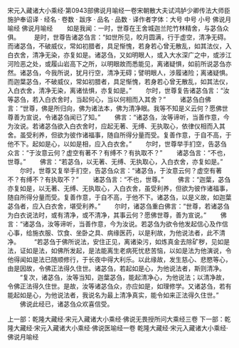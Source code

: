 宋元入藏诸大小乘经·第0943部佛说月喻经一卷宋朝散大夫试鸿胪少卿传法大师臣施护奉诏译
· 经名 · 卷数 · 跋序
· 品名 · 品数 · 译作者字体：大号 中号 小号
佛说月喻经
佛说月喻经
　　如是我闻：一时，世尊在王舍城迦兰陀竹林精舍，与苾刍众俱。
　　是时，世尊告诸苾刍言：“如世所见，皎月圆满，行于虚空，清净无碍。而诸苾刍，不破威仪，常如初腊者，具足惭愧，若身若心曾无散乱，如其法仪，入白衣舍，清净无染，亦复如是。诸苾刍，又如明眼人，或入大水深广之中，或涉江河险恶之处，或履山岩高下之所，以明眼故而悉能见，离诸疑惧，如前所说苾刍亦然。诸苾刍，今我所说，犹月行空，清净无碍；譬明眼人，涉履诸险；离诸疑惧。而迦葉苾刍，不破威仪，常如初腊者，具足惭愧，若身若心曾无散乱，如其法仪，入白衣舍，清净无染，离诸怯惧，亦复如是。”
　　尔时，世尊复告诸苾刍言：“汝等苾刍，若入白衣舍时，当起何心，当以何相而入其舍？”
　　诸苾刍白佛言：“世尊，佛是所归向，佛为诸法本，佛为清净眼。我等不知是义云何？愿佛世尊善为宣说，令诸苾刍闻已了知。”
　　佛言：“诸苾刍，汝等谛听，当善作意，今为汝说。若诸苾刍欲入白衣舍时，应起无著、无缚、无执取心，依律仪相而入其舍。虽受利养，但欲为彼作诸福事，随自所得分量而受。复善作意，于自不高，于他不下。起如是心，以如是相，应入白衣舍。”
　　尔时，世尊举手扪空，告苾刍众言：“于汝意云何？虚空有著不？有缚不？有执取不？”
　　诸苾刍言：“不也，世尊。”
　　佛言：“若苾刍，以无著、无缚、无执取心，入白衣舍，亦复如是。”
　　尔时，世尊又复举手扪空，告苾刍众言：“诸苾刍，于汝意云何？虚空有著不？有缚不？有执取不？”
　　诸苾刍言：“不也，世尊。”
　　佛言：“迦葉，苾刍亦复如是，以无著、无缚、无执取心，入白衣舍，虽受利养，但欲为彼作诸福事，随自所得分量而受。复善作意，于自不高，于他不下。诸苾刍，以是义故，如迦葉苾刍者，应入白衣舍，堪受利养。”
　　尔时，诸苾刍重白佛言：“世尊，若诸苾刍为白衣说法时，或有清净，或不清净，其事云何？愿佛世尊，善为宣说。”
　　佛言：“诸苾刍，汝等谛听，当善作意，今为汝说。若苾刍为欲令他发起信心及作信心事，给施衣服、饮食、坐卧之具、病缘医药，以是利故，为他说法者，此不清净。
　　“若苾刍于佛所说法，安住正见，离诸染污，如炼真金去除矿秽，见如是法，证如是法，如佛所发起，是法能离生老病死忧悲苦恼，以如是法为他演说，令他得闻如是法已随顺修行，于长夜中得大利乐。以此缘故，发生慈心、悲愍等心，由是因故，令佛正法得久住世。诸苾刍，若起如是心，为他说法者，斯则清净。
　　“复次，诸苾刍，汝等当知，迦葉苾刍，能起清净心，为他说法；以清净故，令佛正法得久住世。是故，汝等诸苾刍众，亦应如是，如理修学。又诸苾刍，若有能起如是心，为他说法者，我说名为最上清净真实，能令如来正法得久住世。”
　　佛说此经已，诸苾刍众欢喜信受。

上一部：乾隆大藏经·宋元入藏诸大小乘经·佛说无畏授所问大乘经三卷
下一部：乾隆大藏经·宋元入藏诸大小乘经·佛说医喻经一卷
乾隆大藏经·宋元入藏诸大小乘经·佛说月喻经